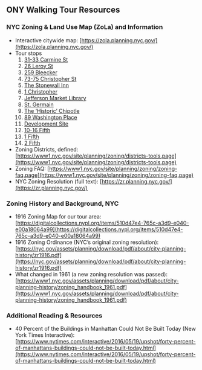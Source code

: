 ## ONY Walking Tour Resources

### NYC Zoning & Land Use Map (ZoLa) and Information
 * Interactive citywide map: [https://zola.planning.nyc.gov/](https://zola.planning.nyc.gov/) 
 * Tour stops
   1. [31-33 Carmine St](https://zola.planning.nyc.gov/l/lot/1/586/32?aerial-year=aerials-2016&layer-groups=%5B%22building-footprints%22%2C%22commercial-overlays%22%2C%22street-centerlines%22%2C%22subway%22%2C%22tax-lots%22%2C%22zoning-districts%22%5D&print=false&search=true&selectedFirm=%5B%22A%22%2C%22Shaded%20X%22%2C%22V%22%5D&selectedOverlays=%5B%22C1-1%22%2C%22C1-2%22%2C%22C1-3%22%2C%22C1-4%22%2C%22C1-5%22%2C%22C2-1%22%2C%22C2-2%22%2C%22C2-3%22%2C%22C2-4%22%2C%22C2-5%22%5D&selectedPfirm=%5B%22A%22%2C%22Shaded%20X%22%2C%22V%22%5D&selectedZoning=%5B%22BP%22%2C%22C1%22%2C%22C2%22%2C%22C3%22%2C%22C4%22%2C%22C5%22%2C%22C6%22%2C%22C7%22%2C%22C8%22%2C%22M1%22%2C%22M2%22%2C%22M3%22%2C%22PA%22%2C%22R1%22%2C%22R10%22%2C%22R2%22%2C%22R3%22%2C%22R4%22%2C%22R5%22%2C%22R6%22%2C%22R7%22%2C%22R8%22%2C%22R9%22%5D&shouldRefresh=false#17.7/40.730328/-74.002426)
   2. [26 Leroy St](https://zola.planning.nyc.gov/l/lot/1/586/9?aerial-year=aerials-2016&layer-groups=%5B%22building-footprints%22%2C%22commercial-overlays%22%2C%22street-centerlines%22%2C%22subway%22%2C%22tax-lots%22%2C%22zoning-districts%22%5D&print=false&search=true&selectedFirm=%5B%22A%22%2C%22Shaded%20X%22%2C%22V%22%5D&selectedOverlays=%5B%22C1-1%22%2C%22C1-2%22%2C%22C1-3%22%2C%22C1-4%22%2C%22C1-5%22%2C%22C2-1%22%2C%22C2-2%22%2C%22C2-3%22%2C%22C2-4%22%2C%22C2-5%22%5D&selectedPfirm=%5B%22A%22%2C%22Shaded%20X%22%2C%22V%22%5D&selectedZoning=%5B%22BP%22%2C%22C1%22%2C%22C2%22%2C%22C3%22%2C%22C4%22%2C%22C5%22%2C%22C6%22%2C%22C7%22%2C%22C8%22%2C%22M1%22%2C%22M2%22%2C%22M3%22%2C%22PA%22%2C%22R1%22%2C%22R10%22%2C%22R2%22%2C%22R3%22%2C%22R4%22%2C%22R5%22%2C%22R6%22%2C%22R7%22%2C%22R8%22%2C%22R9%22%5D&shouldRefresh=false#18.01/40.730465/-74.003012)
   3. [259 Bleecker](https://zola.planning.nyc.gov/l/lot/1/590/2?aerial-year=aerials-2016&layer-groups=%5B%22building-footprints%22%2C%22commercial-overlays%22%2C%22street-centerlines%22%2C%22subway%22%2C%22tax-lots%22%2C%22zoning-districts%22%5D&print=false&search=true&selectedFirm=%5B%22A%22%2C%22Shaded%20X%22%2C%22V%22%5D&selectedOverlays=%5B%22C1-1%22%2C%22C1-2%22%2C%22C1-3%22%2C%22C1-4%22%2C%22C1-5%22%2C%22C2-1%22%2C%22C2-2%22%2C%22C2-3%22%2C%22C2-4%22%2C%22C2-5%22%5D&selectedPfirm=%5B%22A%22%2C%22Shaded%20X%22%2C%22V%22%5D&selectedZoning=%5B%22BP%22%2C%22C1%22%2C%22C2%22%2C%22C3%22%2C%22C4%22%2C%22C5%22%2C%22C6%22%2C%22C7%22%2C%22C8%22%2C%22M1%22%2C%22M2%22%2C%22M3%22%2C%22PA%22%2C%22R1%22%2C%22R10%22%2C%22R2%22%2C%22R3%22%2C%22R4%22%2C%22R5%22%2C%22R6%22%2C%22R7%22%2C%22R8%22%2C%22R9%22%5D&shouldRefresh=false#18.1/40.731368/-74.002192)
   4. [73-75 Christopher St](https://zola.planning.nyc.gov/l/lot/1/619/74?aerial-year=aerials-2016&layer-groups=%5B%22building-footprints%22%2C%22commercial-overlays%22%2C%22street-centerlines%22%2C%22subway%22%2C%22tax-lots%22%2C%22zoning-districts%22%5D&print=false&search=true&selectedFirm=%5B%22A%22%2C%22Shaded%20X%22%2C%22V%22%5D&selectedOverlays=%5B%22C1-1%22%2C%22C1-2%22%2C%22C1-3%22%2C%22C1-4%22%2C%22C1-5%22%2C%22C2-1%22%2C%22C2-2%22%2C%22C2-3%22%2C%22C2-4%22%2C%22C2-5%22%5D&selectedPfirm=%5B%22A%22%2C%22Shaded%20X%22%2C%22V%22%5D&selectedZoning=%5B%22BP%22%2C%22C1%22%2C%22C2%22%2C%22C3%22%2C%22C4%22%2C%22C5%22%2C%22C6%22%2C%22C7%22%2C%22C8%22%2C%22M1%22%2C%22M2%22%2C%22M3%22%2C%22PA%22%2C%22R1%22%2C%22R10%22%2C%22R2%22%2C%22R3%22%2C%22R4%22%2C%22R5%22%2C%22R6%22%2C%22R7%22%2C%22R8%22%2C%22R9%22%5D&shouldRefresh=false#17.46/40.733786/-74.002166)
   5. [The Stonewall Inn](https://zola.planning.nyc.gov/l/lot/1/610/1?aerial-year=aerials-2016&layer-groups=%5B%22building-footprints%22%2C%22commercial-overlays%22%2C%22street-centerlines%22%2C%22subway%22%2C%22tax-lots%22%2C%22zoning-districts%22%5D&print=false&search=true&selectedFirm=%5B%22A%22%2C%22Shaded%20X%22%2C%22V%22%5D&selectedOverlays=%5B%22C1-1%22%2C%22C1-2%22%2C%22C1-3%22%2C%22C1-4%22%2C%22C1-5%22%2C%22C2-1%22%2C%22C2-2%22%2C%22C2-3%22%2C%22C2-4%22%2C%22C2-5%22%5D&selectedPfirm=%5B%22A%22%2C%22Shaded%20X%22%2C%22V%22%5D&selectedZoning=%5B%22BP%22%2C%22C1%22%2C%22C2%22%2C%22C3%22%2C%22C4%22%2C%22C5%22%2C%22C6%22%2C%22C7%22%2C%22C8%22%2C%22M1%22%2C%22M2%22%2C%22M3%22%2C%22PA%22%2C%22R1%22%2C%22R10%22%2C%22R2%22%2C%22R3%22%2C%22R4%22%2C%22R5%22%2C%22R6%22%2C%22R7%22%2C%22R8%22%2C%22R9%22%5D&shouldRefresh=false#17.57/40.733889/-74.001361)
   6. [1 Christopher](https://zola.planning.nyc.gov/l/lot/1/610/60?aerial-year=aerials-2016&layer-groups=%5B%22building-footprints%22%2C%22commercial-overlays%22%2C%22street-centerlines%22%2C%22subway%22%2C%22tax-lots%22%2C%22zoning-districts%22%5D&print=false&search=true&selectedFirm=%5B%22A%22%2C%22Shaded%20X%22%2C%22V%22%5D&selectedOverlays=%5B%22C1-1%22%2C%22C1-2%22%2C%22C1-3%22%2C%22C1-4%22%2C%22C1-5%22%2C%22C2-1%22%2C%22C2-2%22%2C%22C2-3%22%2C%22C2-4%22%2C%22C2-5%22%5D&selectedPfirm=%5B%22A%22%2C%22Shaded%20X%22%2C%22V%22%5D&selectedZoning=%5B%22BP%22%2C%22C1%22%2C%22C2%22%2C%22C3%22%2C%22C4%22%2C%22C5%22%2C%22C6%22%2C%22C7%22%2C%22C8%22%2C%22M1%22%2C%22M2%22%2C%22M3%22%2C%22PA%22%2C%22R1%22%2C%22R10%22%2C%22R2%22%2C%22R3%22%2C%22R4%22%2C%22R5%22%2C%22R6%22%2C%22R7%22%2C%22R8%22%2C%22R9%22%5D&shouldRefresh=false#17.64/40.734214/-73.99914)
   7. [Jefferson Market Library](https://zola.planning.nyc.gov/l/lot/1/606/1?aerial-year=aerials-2016&layer-groups=%5B%22building-footprints%22%2C%22commercial-overlays%22%2C%22street-centerlines%22%2C%22subway%22%2C%22tax-lots%22%2C%22zoning-districts%22%5D&print=false&search=true&selectedFirm=%5B%22A%22%2C%22Shaded%20X%22%2C%22V%22%5D&selectedOverlays=%5B%22C1-1%22%2C%22C1-2%22%2C%22C1-3%22%2C%22C1-4%22%2C%22C1-5%22%2C%22C2-1%22%2C%22C2-2%22%2C%22C2-3%22%2C%22C2-4%22%2C%22C2-5%22%5D&selectedPfirm=%5B%22A%22%2C%22Shaded%20X%22%2C%22V%22%5D&selectedZoning=%5B%22BP%22%2C%22C1%22%2C%22C2%22%2C%22C3%22%2C%22C4%22%2C%22C5%22%2C%22C6%22%2C%22C7%22%2C%22C8%22%2C%22M1%22%2C%22M2%22%2C%22M3%22%2C%22PA%22%2C%22R1%22%2C%22R10%22%2C%22R2%22%2C%22R3%22%2C%22R4%22%2C%22R5%22%2C%22R6%22%2C%22R7%22%2C%22R8%22%2C%22R9%22%5D&shouldRefresh=false#16.67/40.734463/-73.997656)
   8. [St. Germain](https://zola.planning.nyc.gov/l/lot/1/611/65?aerial-year=aerials-2016&layer-groups=%5B%22building-footprints%22%2C%22commercial-overlays%22%2C%22street-centerlines%22%2C%22subway%22%2C%22tax-lots%22%2C%22zoning-districts%22%5D&print=false&search=true&selectedFirm=%5B%22A%22%2C%22Shaded%20X%22%2C%22V%22%5D&selectedOverlays=%5B%22C1-1%22%2C%22C1-2%22%2C%22C1-3%22%2C%22C1-4%22%2C%22C1-5%22%2C%22C2-1%22%2C%22C2-2%22%2C%22C2-3%22%2C%22C2-4%22%2C%22C2-5%22%5D&selectedPfirm=%5B%22A%22%2C%22Shaded%20X%22%2C%22V%22%5D&selectedZoning=%5B%22BP%22%2C%22C1%22%2C%22C2%22%2C%22C3%22%2C%22C4%22%2C%22C5%22%2C%22C6%22%2C%22C7%22%2C%22C8%22%2C%22M1%22%2C%22M2%22%2C%22M3%22%2C%22PA%22%2C%22R1%22%2C%22R10%22%2C%22R2%22%2C%22R3%22%2C%22R4%22%2C%22R5%22%2C%22R6%22%2C%22R7%22%2C%22R8%22%2C%22R9%22%5D&shouldRefresh=false#17.14/40.734892/-73.999168)
   9. [The ‘Historic’ Chipotle](https://zola.planning.nyc.gov/l/lot/1/593/13?aerial-year=aerials-2016&layer-groups=%5B%22building-footprints%22%2C%22commercial-overlays%22%2C%22street-centerlines%22%2C%22subway%22%2C%22tax-lots%22%2C%22zoning-districts%22%5D&print=false&search=true&selectedFirm=%5B%22A%22%2C%22Shaded%20X%22%2C%22V%22%5D&selectedOverlays=%5B%22C1-1%22%2C%22C1-2%22%2C%22C1-3%22%2C%22C1-4%22%2C%22C1-5%22%2C%22C2-1%22%2C%22C2-2%22%2C%22C2-3%22%2C%22C2-4%22%2C%22C2-5%22%5D&selectedPfirm=%5B%22A%22%2C%22Shaded%20X%22%2C%22V%22%5D&selectedZoning=%5B%22BP%22%2C%22C1%22%2C%22C2%22%2C%22C3%22%2C%22C4%22%2C%22C5%22%2C%22C6%22%2C%22C7%22%2C%22C8%22%2C%22M1%22%2C%22M2%22%2C%22M3%22%2C%22PA%22%2C%22R1%22%2C%22R10%22%2C%22R2%22%2C%22R3%22%2C%22R4%22%2C%22R5%22%2C%22R6%22%2C%22R7%22%2C%22R8%22%2C%22R9%22%5D&shouldRefresh=false#16.96/40.733734/-73.998504)
   10. [89 Washington Place](https://zola.planning.nyc.gov/l/lot/1/552/7501?aerial-year=aerials-2016&layer-groups=%5B%22building-footprints%22%2C%22commercial-overlays%22%2C%22street-centerlines%22%2C%22subway%22%2C%22tax-lots%22%2C%22zoning-districts%22%5D&print=false&search=true&selectedFirm=%5B%22A%22%2C%22Shaded%20X%22%2C%22V%22%5D&selectedOverlays=%5B%22C1-1%22%2C%22C1-2%22%2C%22C1-3%22%2C%22C1-4%22%2C%22C1-5%22%2C%22C2-1%22%2C%22C2-2%22%2C%22C2-3%22%2C%22C2-4%22%2C%22C2-5%22%5D&selectedPfirm=%5B%22A%22%2C%22Shaded%20X%22%2C%22V%22%5D&selectedZoning=%5B%22BP%22%2C%22C1%22%2C%22C2%22%2C%22C3%22%2C%22C4%22%2C%22C5%22%2C%22C6%22%2C%22C7%22%2C%22C8%22%2C%22M1%22%2C%22M2%22%2C%22M3%22%2C%22PA%22%2C%22R1%22%2C%22R10%22%2C%22R2%22%2C%22R3%22%2C%22R4%22%2C%22R5%22%2C%22R6%22%2C%22R7%22%2C%22R8%22%2C%22R9%22%5D&shouldRefresh=false#16.73/40.73249/-73.998348)
   11. [Development Site](https://zola.planning.nyc.gov/l/lot/1/553/24?aerial-year=aerials-2016&layer-groups=%5B%22building-footprints%22%2C%22commercial-overlays%22%2C%22street-centerlines%22%2C%22subway%22%2C%22tax-lots%22%2C%22zoning-districts%22%2C%22zoning-map-amendments%22%5D&print=false&search=true&selectedFirm=%5B%22A%22%2C%22Shaded%20X%22%2C%22V%22%5D&selectedOverlays=%5B%22C1-1%22%2C%22C1-2%22%2C%22C1-3%22%2C%22C1-4%22%2C%22C1-5%22%2C%22C2-1%22%2C%22C2-2%22%2C%22C2-3%22%2C%22C2-4%22%2C%22C2-5%22%5D&selectedPfirm=%5B%22A%22%2C%22Shaded%20X%22%2C%22V%22%5D&selectedZoning=%5B%22BP%22%2C%22C1%22%2C%22C2%22%2C%22C3%22%2C%22C4%22%2C%22C5%22%2C%22C6%22%2C%22C7%22%2C%22C8%22%2C%22M1%22%2C%22M2%22%2C%22M3%22%2C%22PA%22%2C%22R1%22%2C%22R10%22%2C%22R2%22%2C%22R3%22%2C%22R4%22%2C%22R5%22%2C%22R6%22%2C%22R7%22%2C%22R8%22%2C%22R9%22%5D&shouldRefresh=false#18.8/40.732925/-73.9978545)
   12. [10-16 Fifth](https://zola.planning.nyc.gov/l/lot/1/572/41?aerial-year=aerials-2016&layer-groups=%5B%22building-footprints%22%2C%22commercial-overlays%22%2C%22street-centerlines%22%2C%22subway%22%2C%22tax-lots%22%2C%22zoning-districts%22%5D&print=false&search=true&selectedFirm=%5B%22A%22%2C%22Shaded%20X%22%2C%22V%22%5D&selectedOverlays=%5B%22C1-1%22%2C%22C1-2%22%2C%22C1-3%22%2C%22C1-4%22%2C%22C1-5%22%2C%22C2-1%22%2C%22C2-2%22%2C%22C2-3%22%2C%22C2-4%22%2C%22C2-5%22%5D&selectedPfirm=%5B%22A%22%2C%22Shaded%20X%22%2C%22V%22%5D&selectedZoning=%5B%22BP%22%2C%22C1%22%2C%22C2%22%2C%22C3%22%2C%22C4%22%2C%22C5%22%2C%22C6%22%2C%22C7%22%2C%22C8%22%2C%22M1%22%2C%22M2%22%2C%22M3%22%2C%22PA%22%2C%22R1%22%2C%22R10%22%2C%22R2%22%2C%22R3%22%2C%22R4%22%2C%22R5%22%2C%22R6%22%2C%22R7%22%2C%22R8%22%2C%22R9%22%5D&shouldRefresh=false#17.89/40.732654/-73.995729)
   13. [1 Fifth](https://zola.planning.nyc.gov/l/lot/1/550/22?aerial-year=aerials-2016&layer-groups=%5B%22building-footprints%22%2C%22commercial-overlays%22%2C%22street-centerlines%22%2C%22subway%22%2C%22tax-lots%22%2C%22zoning-districts%22%5D&print=false&search=true&selectedFirm=%5B%22A%22%2C%22Shaded%20X%22%2C%22V%22%5D&selectedOverlays=%5B%22C1-1%22%2C%22C1-2%22%2C%22C1-3%22%2C%22C1-4%22%2C%22C1-5%22%2C%22C2-1%22%2C%22C2-2%22%2C%22C2-3%22%2C%22C2-4%22%2C%22C2-5%22%5D&selectedPfirm=%5B%22A%22%2C%22Shaded%20X%22%2C%22V%22%5D&selectedZoning=%5B%22BP%22%2C%22C1%22%2C%22C2%22%2C%22C3%22%2C%22C4%22%2C%22C5%22%2C%22C6%22%2C%22C7%22%2C%22C8%22%2C%22M1%22%2C%22M2%22%2C%22M3%22%2C%22PA%22%2C%22R1%22%2C%22R10%22%2C%22R2%22%2C%22R3%22%2C%22R4%22%2C%22R5%22%2C%22R6%22%2C%22R7%22%2C%22R8%22%2C%22R9%22%5D&shouldRefresh=false#17.22/40.731908/-73.995014)
   14. [2 Fifth](https://zola.planning.nyc.gov/l/lot/1/551/1?aerial-year=aerials-2016&layer-groups=%5B%22building-footprints%22%2C%22commercial-overlays%22%2C%22street-centerlines%22%2C%22subway%22%2C%22tax-lots%22%2C%22zoning-districts%22%5D&print=false&search=true&selectedFirm=%5B%22A%22%2C%22Shaded%20X%22%2C%22V%22%5D&selectedOverlays=%5B%22C1-1%22%2C%22C1-2%22%2C%22C1-3%22%2C%22C1-4%22%2C%22C1-5%22%2C%22C2-1%22%2C%22C2-2%22%2C%22C2-3%22%2C%22C2-4%22%2C%22C2-5%22%5D&selectedPfirm=%5B%22A%22%2C%22Shaded%20X%22%2C%22V%22%5D&selectedZoning=%5B%22BP%22%2C%22C1%22%2C%22C2%22%2C%22C3%22%2C%22C4%22%2C%22C5%22%2C%22C6%22%2C%22C7%22%2C%22C8%22%2C%22M1%22%2C%22M2%22%2C%22M3%22%2C%22PA%22%2C%22R1%22%2C%22R10%22%2C%22R2%22%2C%22R3%22%2C%22R4%22%2C%22R5%22%2C%22R6%22%2C%22R7%22%2C%22R8%22%2C%22R9%22%5D&shouldRefresh=false#16.13/40.732/-73.994581)
 * Zoning Districts, defined: [https://www1.nyc.gov/site/planning/zoning/districts-tools.page](https://www1.nyc.gov/site/planning/zoning/districts-tools.page)
 * Zoning FAQ: [https://www1.nyc.gov/site/planning/zoning/zoning-faq.page](https://www1.nyc.gov/site/planning/zoning/zoning-faq.page)
 * NYC Zoning Resolution (full text): [https://zr.planning.nyc.gov/](https://zr.planning.nyc.gov/)

### Zoning History and Background, NYC
 * 1916 Zoning Map for our tour area: [https://digitalcollections.nypl.org/items/510d47e4-765c-a3d9-e040-e00a18064a99](https://digitalcollections.nypl.org/items/510d47e4-765c-a3d9-e040-e00a18064a99)
 * 1916 Zoning Ordinance (NYC’s original zoning resolution): [https://nyc.gov/assets/planning/download/pdf/about/city-planning-history/zr1916.pdf](https://nyc.gov/assets/planning/download/pdf/about/city-planning-history/zr1916.pdf) 
 * What changed in 1961 (a new zoning resolution was passed): [https://www1.nyc.gov/assets/planning/download/pdf/about/city-planning-history/zoning_handbook_1961.pdf](https://www1.nyc.gov/assets/planning/download/pdf/about/city-planning-history/zoning_handbook_1961.pdf)

### Additional Reading & Resources 
 * 40 Percent of the Buildings in Manhattan Could Not Be Built Today (New York Times Interactive): [https://www.nytimes.com/interactive/2016/05/19/upshot/forty-percent-of-manhattans-buildings-could-not-be-built-today.html](https://www.nytimes.com/interactive/2016/05/19/upshot/forty-percent-of-manhattans-buildings-could-not-be-built-today.html)

